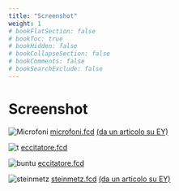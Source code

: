 ```yaml
---
title: "Screenshot"
weight: 1
# bookFlatSection: false
# bookToc: true
# bookHidden: false
# bookCollapseSection: false
# bookComments: false
# bookSearchExclude: false
---
```


# Screenshot
![Microfoni](/microfoni.png) [microfoni.fcd](/microfoni.fcd) [(da un articolo su EY)](https://www.electroyou.it/mir/wiki/7-disegnare-con-fidocadj-microfono-a-granuli-di-carbone)

![t](/fidocadj.png) [eccitatore.fcd](/eccitatore.fcd)

![buntu](/fidocadj_ubuntu.png) [eccitatore.fcd](/eccitatore.fcd)

![steinmetz](/steinmetz.png) [steinmetz.fcd](/steinmetz.fcd) [(da un articolo su EY)](https://www.electroyou.it/admin/wiki/breve-storia-illustrata-dell-elettrotecnica-3)
